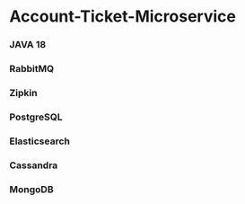 # Account-Ticket-Microservice
### JAVA 18
### RabbitMQ
### Zipkin
### PostgreSQL
### Elasticsearch
### Cassandra
### MongoDB
